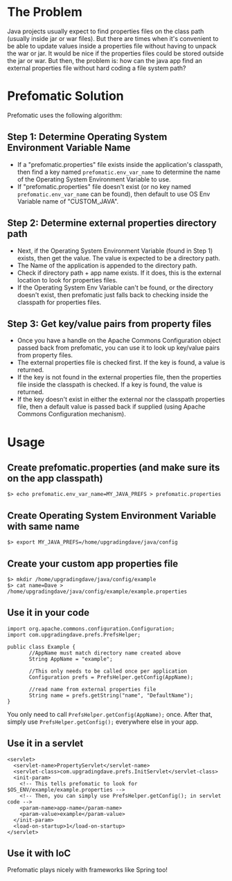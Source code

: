 # The Problem

Java projects usually expect to find properties files on the class path (usually inside jar or war files). But there are times when it's convenient to be able to update values inside a properties file without having to unpack the war or jar. It would be nice if the properties files could be stored outside the jar or war. But then, the problem is: how can the java app find an external properties file without hard coding a file system path?

# Prefomatic Solution

Prefomatic uses the following algorithm: 

## Step 1: Determine Operating System Environment Variable Name

* If a "prefomatic.properties" file exists inside the application's classpath, then find a key named `prefomatic.env_var_name` to determine the name of the Operating System Environment Variable to use. 
* If "prefomatic.properties" file doesn't exist (or no key named `prefomatic.env_var_name` can be found), then default to use OS Env Variable name of "CUSTOM_JAVA". 

## Step 2: Determine external properties directory path

* Next, if the Operating System Environment Variable (found in Step 1) exists, then get the value. The value is expected to be a directory path.
* The Name of the application is appended to the directory path. 
* Check if directory path + app name exists. If it does, this is the external location to look for properties files. 
* If the Operating System Env Variable can't be found, or the directory doesn't exist, then prefomatic just falls back to checking inside the classpath for properties files. 

## Step 3: Get key/value pairs from property files

* Once you have a handle on the Apache Commons Configuration object passed back from prefomatic, you can use it to look up key/value pairs from property files. 
* The external properties file is checked first. If the key is found, a value is returned.
* If the key is not found in the external properties file, then the properties file inside the classpath is checked. If a key is found, the value is returned. 
* If the key doesn't exist in either the external nor the classpath properties file, then a default value is passed back if supplied (using Apache Commons Configuration mechanism). 

# Usage

## Create prefomatic.properties (and make sure its on the app classpath)

    $> echo prefomatic.env_var_name=MY_JAVA_PREFS > prefomatic.properties
    

## Create Operating System Environment Variable with same name

    $> export MY_JAVA_PREFS=/home/upgradingdave/java/config

## Create your custom app properties file

    $> mkdir /home/upgradingdave/java/config/example
    $> cat name=Dave > /home/upgradingdave/java/config/example/example.properties

## Use it in your code

    import org.apache.commons.configuration.Configuration;
    import com.upgradingdave.prefs.PrefsHelper;

    public class Example {
           //AppName must match directory name created above
           String AppName = "example";
           
           //This only needs to be called once per application
           Configuration prefs = PrefsHelper.getConfig(AppName);
           
           //read name from external properties file
           String name = prefs.getString("name", "DefaultName");
    }

You only need to call `PrefsHelper.getConfig(AppName);` once. After that, simply use `PrefsHelper.getConfig();` everywhere else in your app. 

## Use it in a servlet

    <servlet>
      <servlet-name>PropertyServlet</servlet-name>
      <servlet-class>com.upgradingdave.prefs.InitServlet</servlet-class>
      <init-param>
        <!-- This tells prefomatic to look for $OS_ENV/example/example.properties -->
        <!-- Then, you can simply use PrefsHelper.getConfig(); in servlet code -->
        <param-name>app-name</param-name>
        <param-value>example</param-value>
      </init-param>
      <load-on-startup>1</load-on-startup>
    </servlet>

## Use it with IoC

Prefomatic plays nicely with frameworks like Spring too!



